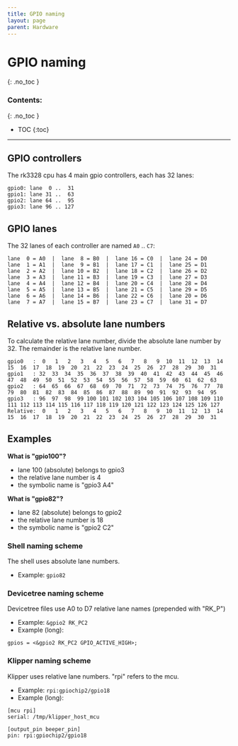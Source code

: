 ```yaml
---
title: GPIO naming
layout: page
parent: Hardware
---
```

# GPIO naming
{: .no_toc }
### Contents:
{: .no_toc }
- TOC
{:toc}
----

## GPIO controllers

The rk3328 cpu has 4 main gpio controllers, each has 32 lanes:

```
gpio0: lane  0 ..  31
gpio1: lane 31 ..  63
gpio2: lane 64 ..  95
gpio3: lane 96 .. 127
```

## GPIO lanes

The 32 lanes of each controller are named `A0` .. `C7`:

```
lane  0 = A0  |  lane  8 = B0  |  lane 16 = C0  |  lane 24 = D0
lane  1 = A1  |  lane  9 = B1  |  lane 17 = C1  |  lane 25 = D1
lane  2 = A2  |  lane 10 = B2  |  lane 18 = C2  |  lane 26 = D2
lane  3 = A3  |  lane 11 = B3  |  lane 19 = C3  |  lane 27 = D3
lane  4 = A4  |  lane 12 = B4  |  lane 20 = C4  |  lane 28 = D4
lane  5 = A5  |  lane 13 = B5  |  lane 21 = C5  |  lane 29 = D5
lane  6 = A6  |  lane 14 = B6  |  lane 22 = C6  |  lane 20 = D6
lane  7 = A7  |  lane 15 = B7  |  lane 23 = C7  |  lane 31 = D7
```

## Relative vs. absolute lane numbers

To calculate the relative lane number, divide the absolute lane number by 32. The remainder is the relative lane number.

``` 
gpio0   :  0   1   2   3   4   5   6   7   8   9  10  11  12  13  14  15  16  17  18  19  20  21  22  23  24  25  26  27  28  29  30  31
gpio1   : 32  33  34  35  36  37  38  39  40  41  42  43  44  45  46  47  48  49  50  51  52  53  54  55  56  57  58  59  60  61  62  63
gpio2   : 64  65  66  67  68  69  70  71  72  73  74  75  76  77  78  79  80  81  82  83  84  85  86  87  88  89  90  91  92  93  94  95
gpio3   : 96  97  98  99 100 101 102 103 104 105 106 107 108 109 110 111 112 113 114 115 116 117 118 119 120 121 122 123 124 125 126 127
Relative:  0   1   2   3   4   5   6   7   8   9  10  11  12  13  14  15  16  17  18  19  20  21  22  23  24  25  26  27  28  29  30  31
```

## Examples

**What is "gpio100"?**
- lane 100 (absolute) belongs to gpio3
- the relative lane number is 4
- the symbolic name is "gpio3 A4"

**What is "gpio82"?**
- lane 82 (absolute) belongs to gpio2
- the relative lane number is 18
- the symbolic name is "gpio2 C2"

### Shell naming scheme
The shell uses absolute lane numbers.

- Example: `gpio82`

### Devicetree naming scheme
Devicetree files use A0 to D7 relative lane names (prepended with "RK_P")

- Example: `&gpio2 RK_PC2`
- Example (long):
```
gpios = <&gpio2 RK_PC2 GPIO_ACTIVE_HIGH>;
```

### Klipper naming scheme
Klipper uses relative lane numbers. "rpi" refers to the mcu.

- Example: `rpi:gpiochip2/gpio18`
- Example (long):

```
[mcu rpi]
serial: /tmp/klipper_host_mcu

[output_pin beeper_pin]
pin: rpi:gpiochip2/gpio18
```

